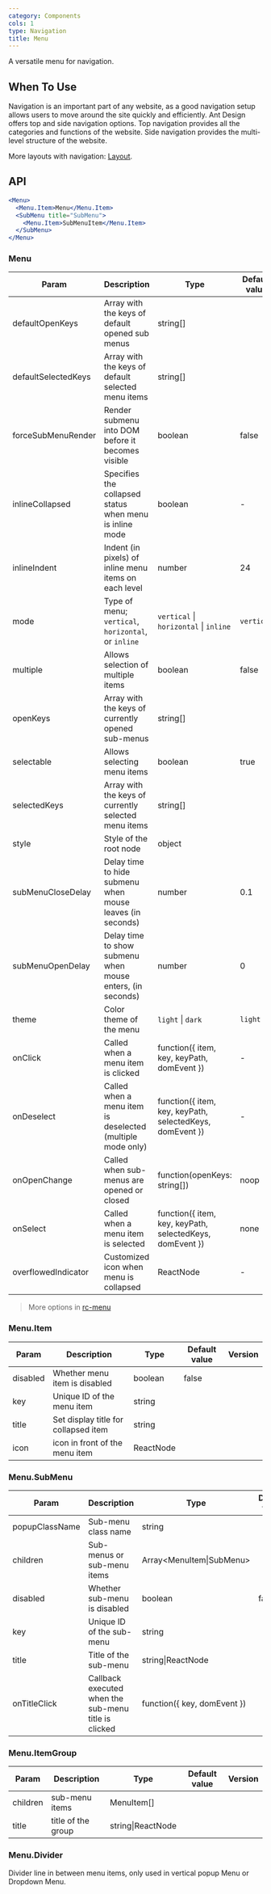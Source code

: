 ```yaml
---
category: Components
cols: 1
type: Navigation
title: Menu
---
```


A versatile menu for navigation.

## When To Use

Navigation is an important part of any website, as a good navigation setup allows users to move around the site quickly and efficiently. Ant Design offers top and side navigation options. Top navigation provides all the categories and functions of the website. Side navigation provides the multi-level structure of the website.

More layouts with navigation: [Layout](/components/layout).

## API

```jsx
<Menu>
  <Menu.Item>Menu</Menu.Item>
  <SubMenu title="SubMenu">
    <Menu.Item>SubMenuItem</Menu.Item>
  </SubMenu>
</Menu>
```

### Menu

| Param | Description | Type | Default value | Version |
| --- | --- | --- | --- | --- |
| defaultOpenKeys | Array with the keys of default opened sub menus | string\[] |  |  |
| defaultSelectedKeys | Array with the keys of default selected menu items | string\[] |  |  |
| forceSubMenuRender | Render submenu into DOM before it becomes visible | boolean | false |  |
| inlineCollapsed | Specifies the collapsed status when menu is inline mode | boolean | - |  |
| inlineIndent | Indent (in pixels) of inline menu items on each level | number | 24 |  |
| mode | Type of menu; `vertical`, `horizontal`, or `inline` | `vertical` \| `horizontal` \| `inline` | `vertical` |  |
| multiple | Allows selection of multiple items | boolean | false |  |
| openKeys | Array with the keys of currently opened sub-menus | string\[] |  |  |
| selectable | Allows selecting menu items | boolean | true |  |
| selectedKeys | Array with the keys of currently selected menu items | string\[] |  |  |
| style | Style of the root node | object |  |  |
| subMenuCloseDelay | Delay time to hide submenu when mouse leaves (in seconds) | number | 0.1 |  |
| subMenuOpenDelay | Delay time to show submenu when mouse enters, (in seconds) | number | 0 |  |
| theme | Color theme of the menu | `light` \| `dark` | `light` |  |
| onClick | Called when a menu item is clicked | function({ item, key, keyPath, domEvent }) | - |  |
| onDeselect | Called when a menu item is deselected (multiple mode only) | function({ item, key, keyPath, selectedKeys, domEvent }) | - |  |
| onOpenChange | Called when sub-menus are opened or closed | function(openKeys: string\[]) | noop |  |
| onSelect | Called when a menu item is selected | function({ item, key, keyPath, selectedKeys, domEvent }) | none |  |
| overflowedIndicator | Customized icon when menu is collapsed | ReactNode | - |  |

> More options in [rc-menu](https://github.com/react-component/menu#api)

### Menu.Item

| Param    | Description                          | Type      | Default value | Version |
| -------- | ------------------------------------ | --------- | ------------- | ------- |
| disabled | Whether menu item is disabled        | boolean   | false         |         |
| key      | Unique ID of the menu item           | string    |               |         |
| title    | Set display title for collapsed item | string    |               |         |
| icon     | icon in front of the menu item       | ReactNode |               |         |

### Menu.SubMenu

| Param | Description | Type | Default value | Version |
| --- | --- | --- | --- | --- |
| popupClassName | Sub-menu class name | string |  |  |
| children | Sub-menus or sub-menu items | Array&lt;MenuItem\|SubMenu> |  |  |
| disabled | Whether sub-menu is disabled | boolean | false |  |
| key | Unique ID of the sub-menu | string |  |  |
| title | Title of the sub-menu | string\|ReactNode |  |  |
| onTitleClick | Callback executed when the sub-menu title is clicked | function({ key, domEvent }) |  |  |

### Menu.ItemGroup

| Param    | Description        | Type              | Default value | Version |
| -------- | ------------------ | ----------------- | ------------- | ------- |
| children | sub-menu items     | MenuItem\[]       |               |         |
| title    | title of the group | string\|ReactNode |               |         |

### Menu.Divider

Divider line in between menu items, only used in vertical popup Menu or Dropdown Menu.
